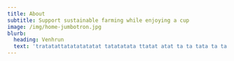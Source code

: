 ```yaml
---
title: About
subtitle: Support sustainable farming while enjoying a cup
image: /img/home-jumbotron.jpg
blurb:
  heading: Venhrun
  text: 'tratatattatatatatatat tatatatata ttatat atat ta ta tata ta ta '
---
```



